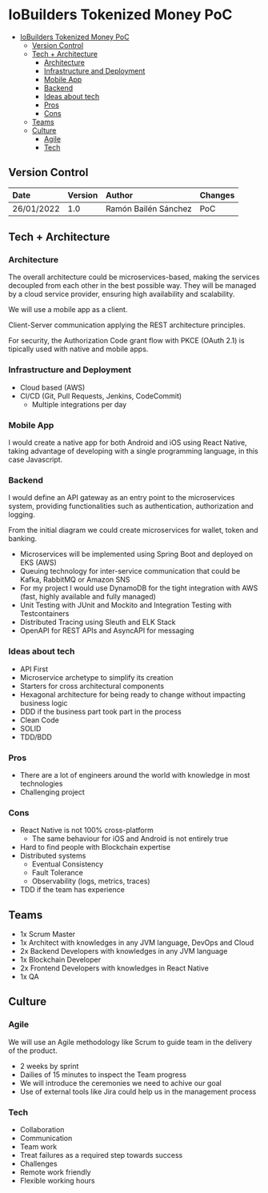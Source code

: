 # IoBuilders Tokenized Money PoC

<!-- @import "[TOC]" {cmd="toc" depthFrom=2 depthTo=5 orderedList=false} -->
<!-- code_chunk_output -->

- [IoBuilders Tokenized Money PoC](#iobuilders-tokenized-money-poc)
  - [Version Control](#version-control)
  - [Tech + Architecture](#tech--architecture)
    - [Architecture](#architecture)
    - [Infrastructure and Deployment](#infrastructure-and-deployment)
    - [Mobile App](#mobile-app)
    - [Backend](#backend)
    - [Ideas about tech](#ideas-about-tech)
    - [Pros](#pros)
    - [Cons](#cons)
  - [Teams](#teams)
  - [Culture](#culture)
    - [Agile](#agile)
    - [Tech](#tech)

<!-- /code_chunk_output -->

## Version Control

| Date | Version | Author | Changes|
| :------------- | :------------- | :------------- | :------------- |
| 26/01/2022 | 1.0 | Ramón Bailén Sánchez| PoC

## Tech + Architecture

### Architecture

The overall architecture could be microservices-based, making the services decoupled from each other in the best possible way. They will be managed by a cloud service provider, ensuring high availability and scalability.

We will use a mobile app as a client.

Client-Server communication applying the REST architecture principles.

For security, the Authorization Code grant flow with PKCE (OAuth 2.1) is tipically used with native and mobile apps.

### Infrastructure and Deployment

- Cloud based (AWS)
- CI/CD (Git, Pull Requests, Jenkins, CodeCommit)
  - Multiple integrations per day

### Mobile App

I would create a native app for both Android and iOS using React Native, taking advantage of developing with a single programming language, in this case  Javascript.

### Backend

I would define an API gateway as an entry point to the microservices system, providing functionalities such as authentication, authorization and logging.

From the initial diagram we could create microservices for wallet, token and banking.

- Microservices will be implemented using Spring Boot and deployed on EKS (AWS)
- Queuing technology for inter-service communication that could be Kafka, RabbitMQ or Amazon SNS
- For my project I would use DynamoDB for the tight integration with AWS (fast, highly available and fully managed)
- Unit Testing with JUnit and Mockito and Integration Testing with Testcontainers
- Distributed Tracing using Sleuth and ELK Stack
- OpenAPI for REST APIs and AsyncAPI for messaging

### Ideas about tech

- API First
- Microservice archetype to simplify its creation
- Starters for cross architectural components
- Hexagonal architecture for being ready to change without impacting business logic
- DDD if the business part took part in the process
- Clean Code
- SOLID
- TDD/BDD

### Pros

- There are a lot of engineers around the world with knowledge in most technologies
- Challenging project

### Cons

- React Native is not 100% cross-platform
  - The same behaviour for iOS and Android is not entirely true
- Hard to find people with Blockchain expertise
- Distributed systems
  - Eventual Consistency
  - Fault Tolerance
  - Observability (logs, metrics, traces)
- TDD if the team has experience
    
## Teams

- 1x Scrum Master
- 1x Architect with knowledges in any JVM language, DevOps and Cloud
- 2x Backend Developers with knowledges in any JVM language
- 1x Blockchain Developer
- 2x Frontend Developers with knowledges in React Native
- 1x QA

## Culture

### Agile

We will use an Agile methodology like Scrum to guide team in the delivery of the product.
- 2 weeks by sprint
- Dailies of 15 minutes to inspect the Team progress
- We will introduce the ceremonies we need to achive our goal
- Use of external tools like Jira could help us in the management process

### Tech

- Collaboration
- Communication
- Team work
- Treat failures as a required step towards success
- Challenges
- Remote work friendly
- Flexible working hours